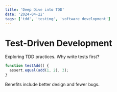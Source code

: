```yaml
---
title: 'Deep Dive into TDD'
date: '2024-04-22'
tags: ['tdd', 'testing', 'software development']
---
```


# Test-Driven Development

Exploring TDD practices. Why write tests first?

```javascript
function testAdd() {
  assert.equal(add(1, 2), 3);
}
```

Benefits include better design and fewer bugs.
